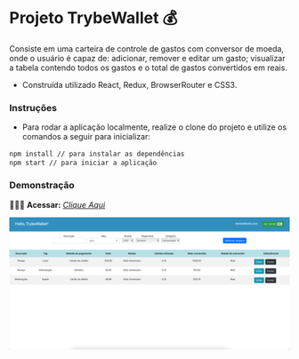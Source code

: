 # Projeto TrybeWallet 💰

Consiste em uma carteira de controle de gastos com conversor de moeda, onde o usuário é capaz de: adicionar, remover e editar um gasto; visualizar a tabela contendo todos os gastos e o total de gastos convertidos em reais.

* Construída utilizado React, Redux, BrowserRouter e CSS3.

### Instruções

- Para rodar a aplicação localmente, realize o clone do projeto e utilize os comandos a seguir para inicializar:

```
npm install // para instalar as dependências
npm start // para iniciar a aplicação
```

### Demonstração

👨🏻‍💻 **Acessar:** _[Clique Aqui](https://trybewallet-seven.vercel.app)_

<p align="center">
  <img src="https://github.com/guilherme-ac-fernandes/trybewallet/blob/main/trybewallet.png" alt="TrybeWallet - Demostração"/>
</p>
